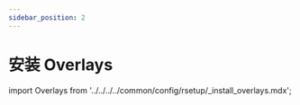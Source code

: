 ```yaml
---
sidebar_position: 2
---
```


# 安装 Overlays

import Overlays from '../../../../common/config/rsetup/\_install_overlays.mdx';

<Overlays />

